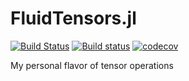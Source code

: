 # FluidTensors.jl

[![Build Status](https://travis-ci.org/favba/FluidTensors.jl.svg?branch=master)](https://travis-ci.org/favba/FluidTensors.jl)
[![Build status](https://ci.appveyor.com/api/projects/status/b35ephpx1s1uj97m?svg=true)](https://ci.appveyor.com/project/favba/fluidtensors-jl)
[![codecov](https://codecov.io/gh/favba/FluidTensors.jl/branch/master/graph/badge.svg)](https://codecov.io/gh/favba/FluidTensors.jl)

My personal flavor of tensor operations